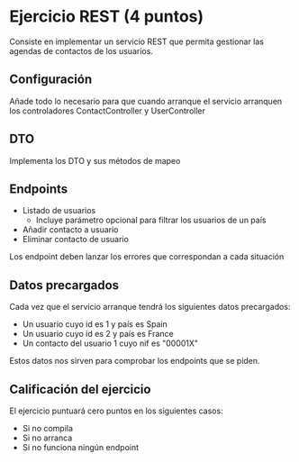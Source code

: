 # Ejercicio REST (4 puntos)

Consiste en implementar un servicio REST que permita gestionar las agendas de contactos de los usuarios.

## Configuración

Añade todo lo necesario para que cuando arranque el servicio arranquen los controladores ContactController y UserController

## DTO

Implementa los DTO y sus métodos de mapeo

## Endpoints

- Listado de usuarios
  - Incluye parámetro opcional para filtrar los usuarios de un país
- Añadir contacto a usuario
- Eliminar contacto de usuario

Los endpoint deben lanzar los errores que correspondan a cada situación

## Datos precargados

Cada vez que el servicio arranque tendrá los siguientes datos precargados:
- Un usuario cuyo id es 1 y país es Spain
- Un usuario cuyo id es 2 y país es France
- Un contacto del usuario 1 cuyo nif es "00001X"

Estos datos nos sirven para comprobar los endpoints que se piden.

## Calificación del ejercicio

El ejercicio puntuará cero puntos en los siguientes casos:
- Si no compila
- Si no arranca
- Si no funciona ningún endpoint

